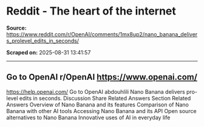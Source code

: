 # Reddit - The heart of the internet

**Source:** https://www.reddit.com/r/OpenAI/comments/1mx8up2/nano_banana_delivers_prolevel_edits_in_seconds/

**Scraped on:** 2025-08-31 13:41:57

---

Go to OpenAI
r/OpenAI
https://www.openai.com/
-
https://help.openai.com/
Go to OpenAI
abdouhlili
Nano Banana delivers pro-level edits in seconds.
Discussion
Share
Related Answers Section
Related Answers
Overview of Nano Banana and its features
Comparison of Nano Banana with other AI tools
Accessing Nano Banana and its API
Open source alternatives to Nano Banana
Innovative uses of AI in everyday life